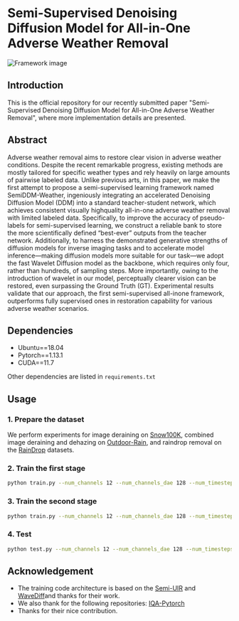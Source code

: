 # Semi-Supervised Denoising Diffusion Model for All-in-One Adverse Weather Removal
![Framework image](images/framework.png)
## Introduction
This is the official repository for our recently submitted paper "Semi-Supervised Denoising Diffusion Model for All-in-One Adverse Weather Removal", where more implementation details are presented.

## Abstract
Adverse weather removal aims to restore clear vision in adverse weather conditions. Despite the recent remarkable progress, existing methods are mostly tailored for specific weather types and rely heavily on large amounts of pairwise labeled data. Unlike previous arts, in this paper, we make the first attempt to propose a semi-supervised learning framework named SemiDDM-Weather, ingeniously integrating an accelerated Denoising Diffusion Model (DDM) into a standard teacher-student network, which achieves consistent visually highquality all-in-one adverse weather removal with limited labeled data. Specifically, to improve the accuracy of pseudo-labels for
semi-supervised learning, we construct a reliable bank to store the more scientifically defined “best-ever” outputs from the teacher network. Additionally, to harness the demonstrated generative strengths of diffusion models for inverse imaging tasks and to accelerate model inference—making diffusion models more suitable for our task—we adopt the fast Wavelet Diffusion model as the backbone, which requires only four, rather than hundreds, of sampling steps. More importantly, owing to the introduction of wavelet in our model, perceptually clearer vision can be restored, even surpassing the Ground Truth (GT). Experimental results validate that our approach, the first semi-supervised all-inone framework, outperforms fully supervised ones in restoration capability for various adverse weather scenarios.

## Dependencies
- Ubuntu==18.04
- Pytorch==1.13.1
- CUDA==11.7

Other dependencies are listed in `requirements.txt`

## Usage

### 1. Prepare the dataset
We perform experiments for image deraining on [Snow100K](https://sites.google.com/view/yunfuliu/desnownet), combined image deraining and dehazing on [Outdoor-Rain](https://github.com/liruoteng/HeavyRainRemoval), and raindrop removal on
the [RainDrop](https://github.com/rui1996/DeRaindrop) datasets. 

### 2. Train the first stage
````bash
python train.py --num_channels 12 --num_channels_dae 128 --num_timesteps 4 --num_res_blocks 2 --batch_size 196 --num_epoch 500 --ngf 64 --nz 100 --z_emb_dim 256 --n_mlp 4 --embedding_type positional --use_ema --ema_decay 0.9999 --r1_gamma 0.02 --lr_d 1.25e-4 --lr_g 1.6e-4 --lazy_reg 15 --ch_mult 1 2 2 2 --current_resolution 32 --attn_resolutions 16 --num_disc_layers 4 --rec_loss --net_type wavelet --use_pytorch_wavelet
````

### 3. Train the second stage
````bash
python train.py --num_channels 12 --num_channels_dae 128 --num_timesteps 4 --num_res_blocks 2 --batch_size 64 --num_epoch 650 --ngf 64 --nz 100 --z_emb_dim 256 --n_mlp 4 --embedding_type positional --use_ema --ema_decay 0.9999 --r1_gamma 0.02 --lr_d 1.25e-4 --lr_g 1.6e-4 --lazy_reg 15 --ch_mult 1 2 2 2 --current_resolution 32 --attn_resolutions 16 --num_disc_layers 4 --rec_loss --net_type wavelet --use_pytorch_wavelet
````

### 4. Test
````bash
python test.py --num_channels 12 --num_channels_dae 128 --num_timesteps 4 --num_res_blocks 2 --nz 100 --z_emb_dim 256 --n_mlp 4 --ch_mult 1 2 2 2  --image_size 64 --current_resolution 32 --attn_resolutions 16 --net_type wavelet --use_pytorch_wavelet
````

## Acknowledgement
* The training code architecture is based on the [Semi-UIR](https://github.com/Huang-ShiRui/Semi-UIR) and [WaveDiff](https://github.com/VinAIResearch/WaveDiff)and thanks for their work.
* We also thank for the following repositories: [IQA-Pytorch](https://github.com/chaofengc/IQA-PyTorch)
* Thanks for their nice contribution.
